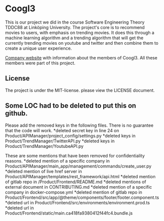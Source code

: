 # **Coogl3**

This is our project we did in the course Software Engineering Theory TDDC88 at Linköping University.
The project's core is to recommend movies to users, with emphasis on trending movies.
It does this through a machine learning algorithm and a trending algorithm that will get the
currently trending movies on youtube and twitter and then combine them to create a unique
user experience.

[Company website](https://coogl3-company-website.firebaseapp.com/) with information about the members of Coogl3.
All these members were part of this project.

## License
The project is under the MIT-license. please view the LICENSE document.

## Some LOC had to be deleted to put this on github.
Please add the removed keys in the following files. There is no guarantee that the code will work.
*deleted secret key in line 24 on Product/APIManager/project_config/settings.py
*deleted keys in Product/TrendManager/TwitterAPI.py
*deleted keys in Product/TrendManager/YoutubeAPI.py


These are some mentions that have been removed for confidentiality reasons.
*deleted mention of a specific company in Product/APIManager/main_app/management/commands/create_user.py
*deleted mention of live href server in Product/APIManager/templates/rest_framework/api.html
*deleted mention of gitlab repo in /Product/Frontend/README.md
*deleted mentions of external document in CONTRIBUTING.md
*deleted mention of a specific company in docker-compose.yml
*deleted mention of gitlab repo in Product/Frontend/src/app/@theme/components/footer/footer.component.ts
*deleted url in Product/Frontend/src/environments/environment.prod.ts
*deleted url in Product/Frontend/static/main.ca418fa9380412f44fc4.bundle.js

